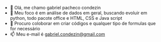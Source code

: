 - 👋 Olá, me chamo gabriel pacheco condezin
- 👀  Meu foco é em análise de dados em geral, buscando evoluir em python, todo pacote office e HTML, CSS e Java script
- 💞️ Procuro coloborar em criar códigos e qualquer tipo de formulas que for necessário
- 📫 Meu e-mail é gabriel.condezin@gmail.com
